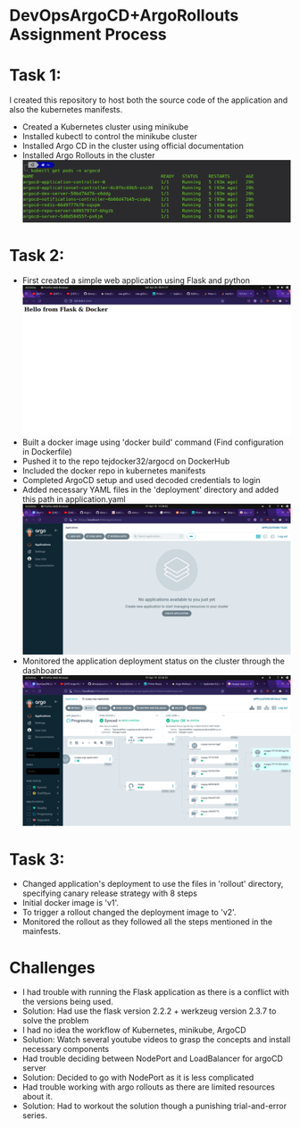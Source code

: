 # DevOpsArgoCD+ArgoRollouts Assignment Process
# Task 1:
I created this repository to host both the source code of the application and also the kubernetes manifests.
- Created a Kubernetes cluster using minikube
- Installed kubectl to control the minikube cluster
- Installed Argo CD in the cluster using official documentation
- Installed Argo Rollouts in the cluster 
![alt text](https://github.com/TejaJanakiRam/DevOpsArgoCD/blob/main/resources/argocd.png)
# Task 2:
- First created a simple web application using Flask and python
![alt text](https://github.com/TejaJanakiRam/DevOpsArgoCD/blob/main/resources/Flask.png)
- Built a docker image using 'docker build' command (Find configuration in Dockerfile)
- Pushed it to the repo tejdocker32/argocd on DockerHub
- Included the docker repo in kubernetes manifests
- Completed ArgoCD setup and used decoded credentials to login
- Added necessary YAML files in the 'deployment' directory and added this path in application.yaml
![alt text](https://github.com/TejaJanakiRam/DevOpsArgoCD/blob/main/resources/argocdui.png)
- Monitored the application deployment status on the cluster through the dashboard
![alt text](https://github.com/TejaJanakiRam/DevOpsArgoCD/blob/main/resources/argocdfinish.png)

# Task 3:
- Changed application's deployment to use the files in 'rollout' directory, specifying canary release strategy with 8 steps
- Initial docker image is 'v1'.
- To trigger a rollout changed the deployment image to 'v2'.
- Monitored the rollout as they followed all the steps mentioned in the mainfests.

# Challenges
- I had trouble with running the Flask application as there is a conflict with the versions being used.
- Solution: Had use the flask version 2.2.2 + werkzeug version 2.3.7 to solve the problem
- I had no idea the workflow of Kubernetes, minikube, ArgoCD
- Solution: Watch several youtube videos to grasp the concepts and install necessary components
- Had trouble deciding between NodePort and LoadBalancer for argoCD server
- Solution: Decided to go with NodePort as it is less complicated
- Had trouble working with argo rollouts as there are limited resources about it.
- Solution: Had to workout the solution though a punishing trial-and-error series.
